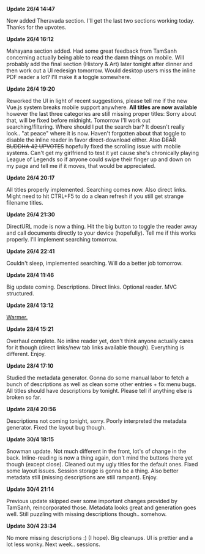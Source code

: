 **Update 26/4 14:47**

Now added Theravada section. I'll get the last two sections working today. Thanks for the upvotes.

**Update 26/4 16:12**

Mahayana section added. Had some great feedback from TamSanh concerning actually being able to read the damn things on mobile. Will probably add the final section (History & Art) later tonight after dinner and then work out a UI redesign tomorrow. Would desktop users miss the inline PDF reader a lot? I'll make it a toggle somewhere.

**Update 26/4 19:20**

Reworked the UI in light of recent suggestions, please tell me if the new Vue.js system breaks mobile support anywhere. **All titles are now available** however the last three categories are still missing proper titles: Sorry about that, will be fixed before midnight. Tomorrow I'll work out searching/filtering. Where should I put the search bar? It doesn't really look.. "at peace" where it is now. Haven't forgotten about that toggle to disable the inline reader in favor direct-download either. Also ~~DEAR BUDDHA 42 UPVOTES~~ hopefully fixed the scrolling issue with mobile systems. Can't get my girlfriend to test it yet cause she's chronically playing League of Legends so if anyone could swipe their finger up and down on my page and tell me if it moves, that would be appreciated.

**Update 26/4 20:17**

All titles properly implemented. Searching comes now. Also direct links. Might need to hit CTRL+F5 to do a clean refresh if you still get strange filename titles.

**Update 26/4 21:30**

DirectURL mode is now a thing. Hit the big button to toggle the reader away and call documents directly to your device (hopefully). Tell me if this works properly. I'll implement searching tomorrow.

**Update 26/4 22:41**

Couldn't sleep, implemented searching. Will do a better job tomorrow.


**Update 28/4 11:46**

Big update coming. Descriptions. Direct links. Optional reader. MVC structured.

**Update 28/4 13:12**

[Warmer.](https://i.imgur.com/sqBrsJU.png)

**Update 28/4 15:21**

Overhaul complete. No inline reader yet, don't think anyone actually cares for it though (direct links/new tab links available though). Everything is different. Enjoy.

**Update 28/4 17:10**

Studied the metadata generator. Gonna do some manual labor to fetch a bunch of descriptions as well as clean some other entries + fix menu bugs. All titles should have descriptions by tonight. Please tell if anything else is broken so far.

**Update 28/4 20:56**

Descriptions not coming tonight, sorry. Poorly interpreted the metadata generator. Fixed the layout bug though.

**Update 30/4 18:15**

Snowman update. Not much different in the front, lot's of change in the back. Inline-reading is now a thing again, don't mind the buttons there yet though (except close). Cleaned out my ugly titles for the default ones. Fixed some layout issues. Session storage is gonna be a thing. Also better metadata still (missing descriptions are still rampant). Enjoy.

**Update 30/4 21:14**

Previous update skipped over some important changes provided by TamSanh, reincorporated those. Metadata looks great and generation goes well. Still puzzling with missing descriptions though.. somehow.

**Update 30/4 23:34**

No more missing descriptions :) (I hope). Big cleanups. UI is prettier and a lot less wonky. Next week.. sessions.

